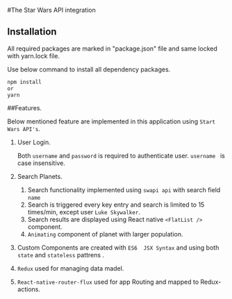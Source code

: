 #The Star Wars API integration


## Installation

All required packages are marked in "package.json" file
and same locked with yarn.lock file.

Use below command to install all dependency packages.

```bash
npm install
or
yarn 
```
##Features.

Below mentioned feature are implemented in this application using `Start Wars API's`.

1) User Login.

    Both `username` and `password` is required to authenticate user. `username ` is case insensitive.
        
2) Search Planets.
    1. Search functionality implemented using `swapi api` with search field `name` 
    2. Search is triggered every key entry and search is limited to 15 times/min, except user `Luke Skywalker`.   
    3. Search results are displayed using React native `<FlatList />` component.
    4. `Animating` component of planet with larger population.
3) Custom Components are created with `ES6  JSX Syntax` and using both `state` and `stateless` pattrens . 
4) `Redux` used for managing data madel.
5) `React-native-router-flux` used for app Routing and mapped to Redux-actions.